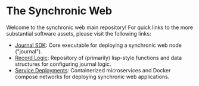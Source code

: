 # The Synchronic Web

Welcome to the synchronic web main repository! For quick links to the more substantial software assets, please visit the following links:

- [Journal SDK](https://github.com/sandialabs/sync-journal): Core executable for deploying a synchronic web node ("journal").
- [Record Logic](https://github.com/sandialabs/sync-journal): Repository of (primarily) lisp-style functions and data structures for configuring journal logic.
- [Service Deployments](https://github.com/sandialabs/sync-journal): Containerized microservices and Docker compose networks for deploying synchronic web applications.
